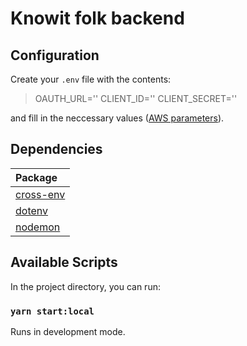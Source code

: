 # Knowit folk backend

## Configuration

Create your `.env` file with the contents:

> OAUTH_URL=''
> CLIENT_ID=''
> CLIENT_SECRET=''

and fill in the neccessary values ([AWS parameters](https://console.aws.amazon.com/systems-manager/parameters/)).

## Dependencies

| Package |
|:-|
| [cross-env](https://www.npmjs.com/package/cross-env) |
| [dotenv](https://www.npmjs.com/package/dotenv) |
| [nodemon](https://www.npmjs.com/package/nodemon) |

## Available Scripts

In the project directory, you can run:

### `yarn start:local`

Runs in development mode.